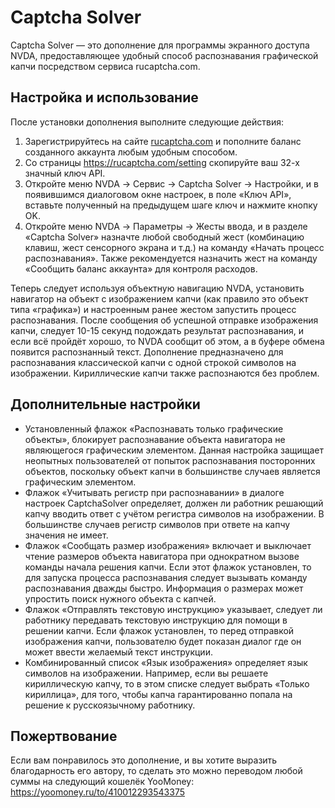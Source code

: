 # Captcha Solver

Captcha Solver — это дополнение для программы экранного доступа NVDA, предоставляющее удобный способ распознавания графической капчи посредством сервиса rucaptcha.com.

## Настройка и использование
После установки дополнения выполните следующие действия:

1. Зарегистрируйтесь на сайте [rucaptcha.com](https://rucaptcha.com/) и пополните баланс созданного аккаунта любым удобным способом.
2. Со страницы <https://rucaptcha.com/setting> скопируйте ваш 32-х значный ключ API.
3. Откройте меню NVDA → Сервис → Captcha Solver → Настройки, и в появившимся диалоговом окне настроек, в поле «Ключ API», вставьте полученный на предыдущем шаге ключ и нажмите кнопку OK.
4. Откройте меню NVDA → Параметры → Жесты ввода, и в разделе «Captcha Solver» назначте любой свободный жест (комбинацию клавиш, жест сенсорного экрана и т.д.) на команду «Начать процесс распознавания». Также рекомендуется назначить жест на команду «Сообщить баланс аккаунта» для контроля расходов.

Теперь следует используя объектную навигацию NVDA, установить навигатор на объект с изображением капчи (как правило это объект типа «графика») и настроенным ранее жестом запустить процесс распознавания.
После сообщения об успешной отправке изображения капчи, следует 10-15 секунд подождать результат распознавания, и если всё пройдёт хорошо, то NVDA сообщит об этом, а в буфере обмена появится распознанный текст.
Дополнение предназначено для распознавания классической капчи с одной строкой символов на изображении. Кириллические капчи также распознаются без проблем.

## Дополнительные настройки

* Установленный флажок «Распознавать только графические объекты», блокирует распознавание объекта навигатора не являющегося графическим элементом. Данная настройка защищает неопытных пользователей от попыток распознавания посторонних объектов, поскольку объект капчи в большинстве случаев является графическим элементом.
* Флажок «Учитывать регистр при распознавании» в диалоге настроек CaptchaSolver определяет, должен ли работник решающий капчу вводить ответ с учётом регистра символов на изображении. В большинстве случаев регистр символов при ответе на капчу значения не имеет.
* Флажок «Сообщать размер изображения» включает и выключает чтение размеров объекта навигатора при однократном вызове команды начала решения капчи. Если этот флажок установлен, то для запуска процесса распознавания следует вызывать команду распознавания дважды быстро. Информация о размерах может упростить поиск нужного объекта с капчей.
* Флажок «Отправлять текстовую инструкцию» указывает, следует ли работнику передавать текстовую инструкцию для помощи в решении капчи. Если флажок установлен, то перед отправкой изображения капчи, пользователю будет показан диалог где он может ввести желаемый текст инструкции.
* Комбинированный список «Язык изображения» определяет язык символов на изображении. Например, если вы решаете кириллическую капчу, то в этом списке следует выбрать «Только кириллица», для того, чтобы капча гарантированно попала на решение к русскоязычному работнику.

## Пожертвование
Если вам понравилось это дополнение, и вы хотите выразить благодарность его автору, то сделать это можно переводом любой суммы на следующий кошелёк YooMoney: <https://yoomoney.ru/to/410012293543375>
